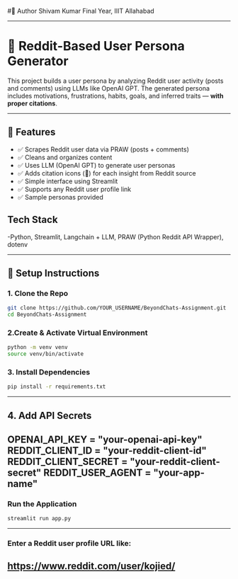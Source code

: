 #👤 Author
Shivam Kumar
Final Year, IIIT Allahabad

---

# 🧠 Reddit-Based User Persona Generator

This project builds a user persona by analyzing Reddit user activity (posts and comments) using LLMs like OpenAI GPT. The generated persona includes motivations, frustrations, habits, goals, and inferred traits — **with proper citations**.

---

## 📌 Features

- ✅ Scrapes Reddit user data via PRAW (posts + comments)
- ✅ Cleans and organizes content
- ✅ Uses LLM (OpenAI GPT) to generate user personas
- ✅ Adds citation icons (🔗) for each insight from Reddit source
- ✅ Simple interface using Streamlit
- ✅ Supports any Reddit user profile link
- ✅ Sample personas provided

## Tech Stack
-Python,
Streamlit,
Langchain + LLM,
PRAW (Python Reddit API Wrapper),
dotenv

---

## 🔧 Setup Instructions

### 1. Clone the Repo

```bash
git clone https://github.com/YOUR_USERNAME/BeyondChats-Assignment.git
cd BeyondChats-Assignment

```
### 2.Create & Activate Virtual Environment
```bash
python -m venv venv
source venv/bin/activate

```
### 3. Install Dependencies
```bash
pip install -r requirements.txt
```
---
## 4. Add API Secrets
OPENAI_API_KEY = "your-openai-api-key"
REDDIT_CLIENT_ID = "your-reddit-client-id"
REDDIT_CLIENT_SECRET = "your-reddit-client-secret"
REDDIT_USER_AGENT = "your-app-name"
---

### Run the Application
```bash
streamlit run app.py
```
---
### Enter a Reddit user profile URL like:
https://www.reddit.com/user/kojied/
---

